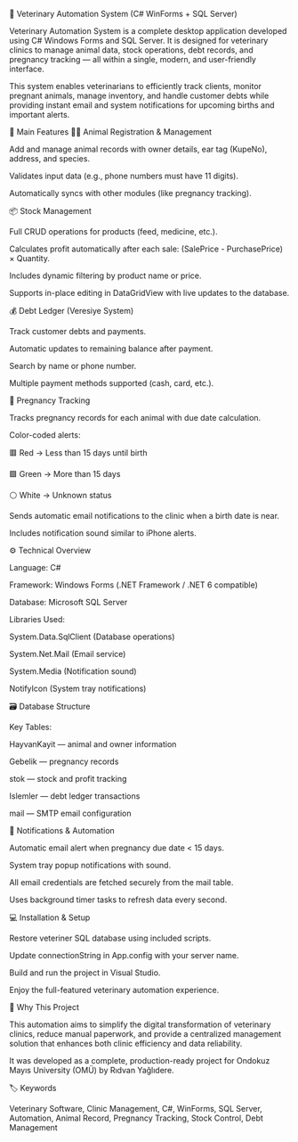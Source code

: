 🐾 Veterinary Automation System (C# WinForms + SQL Server)

Veterinary Automation System is a complete desktop application developed using C# Windows Forms and SQL Server.
It is designed for veterinary clinics to manage animal data, stock operations, debt records, and pregnancy tracking — all within a single, modern, and user-friendly interface.

This system enables veterinarians to efficiently track clients, monitor pregnant animals, manage inventory, and handle customer debts while providing instant email and system notifications for upcoming births and important alerts.

💼 Main Features
🧍‍♂️ Animal Registration & Management

Add and manage animal records with owner details, ear tag (KupeNo), address, and species.

Validates input data (e.g., phone numbers must have 11 digits).

Automatically syncs with other modules (like pregnancy tracking).

📦 Stock Management

Full CRUD operations for products (feed, medicine, etc.).

Calculates profit automatically after each sale: (SalePrice - PurchasePrice) × Quantity.

Includes dynamic filtering by product name or price.

Supports in-place editing in DataGridView with live updates to the database.

💰 Debt Ledger (Veresiye System)

Track customer debts and payments.

Automatic updates to remaining balance after payment.

Search by name or phone number.

Multiple payment methods supported (cash, card, etc.).

🤰 Pregnancy Tracking

Tracks pregnancy records for each animal with due date calculation.

Color-coded alerts:

🟥 Red → Less than 15 days until birth

🟩 Green → More than 15 days

⚪ White → Unknown status

Sends automatic email notifications to the clinic when a birth date is near.

Includes notification sound similar to iPhone alerts.

⚙️ Technical Overview

Language: C#

Framework: Windows Forms (.NET Framework / .NET 6 compatible)

Database: Microsoft SQL Server

Libraries Used:

System.Data.SqlClient (Database operations)

System.Net.Mail (Email service)

System.Media (Notification sound)

NotifyIcon (System tray notifications)

🗃️ Database Structure

Key Tables:

HayvanKayit — animal and owner information

Gebelik — pregnancy records

stok — stock and profit tracking

Islemler — debt ledger transactions

mail — SMTP email configuration

🔔 Notifications & Automation

Automatic email alert when pregnancy due date < 15 days.

System tray popup notifications with sound.

All email credentials are fetched securely from the mail table.

Uses background timer tasks to refresh data every second.

💻 Installation & Setup

Restore veteriner SQL database using included scripts.

Update connectionString in App.config with your server name.

Build and run the project in Visual Studio.

Enjoy the full-featured veterinary automation experience.

🧠 Why This Project

This automation aims to simplify the digital transformation of veterinary clinics, reduce manual paperwork, and provide a centralized management solution that enhances both clinic efficiency and data reliability.

It was developed as a complete, production-ready project for Ondokuz Mayıs University (OMÜ) by Rıdvan Yağlıdere.

🏷️ Keywords

Veterinary Software, Clinic Management, C#, WinForms, SQL Server, Automation, Animal Record, Pregnancy Tracking, Stock Control, Debt Management
